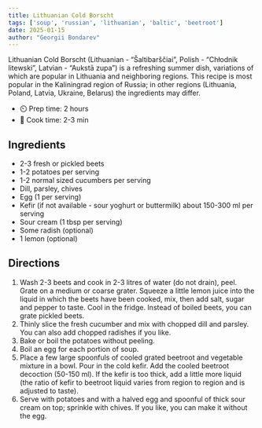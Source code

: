 ```yaml
---
title: Lithuanian Cold Borscht
tags: ['soup', 'russian', 'lithuanian', 'baltic', 'beetroot']
date: 2025-01-15
author: "Georgii Bondarev"
---
```


Lithuanian Cold Borscht (Lithuanian - “Šaltibarščiai”, Polish - “Chłodnik litewski”, Latvian - “Aukstā zupa”) is a refreshing summer dish, variations of which are popular in Lithuania and neighboring regions. This recipe is most popular in the Kaliningrad region of Russia; in other regions (Lithuania, Poland, Latvia, Ukraine, Belarus) the ingredients may differ.

- ⏲️ Prep time: 2 hours
- 🍳 Cook time: 2-3 min

## Ingredients

- 2-3 fresh or pickled beets
- 1-2 potatoes per serving
- 1-2 normal sized cucumbers per serving
- Dill, parsley, chives
- Egg (1 per serving)
- Kefir (if not available - sour yoghurt or buttermilk) about 150-300 ml per serving
- Sour cream (1 tbsp per serving)
- Some radish (optional)
- 1 lemon (optional)


## Directions

1. Wash 2-3 beets and cook in 2-3 litres of water (do not drain), peel. Grate on a medium or coarse grater. Squeeze a little lemon juice into the liquid in which the beets have been cooked, mix, then add salt, sugar and pepper to taste. Cool in the fridge. 
Instead of boiled beets, you can grate pickled beets.
2. Thinly slice the fresh cucumber and mix with chopped dill and parsley. You can also add chopped radishes if you like.
3. Bake or boil the potatoes without peeling.
4. Boil an egg for each portion of soup.
5. Place a few large spoonfuls of cooled grated beetroot and vegetable mixture in a bowl. Pour in the cold kefir. Add the cooled beetroot decoction (50-150 ml). If the kefir is too thick, add a little more liquid (the ratio of kefir to beetroot liquid varies from region to region and is adjusted to taste).
6. Serve with potatoes and with a halved egg and spoonful of thick sour cream on top; sprinkle with chives. If you like, you can make it without the egg.
